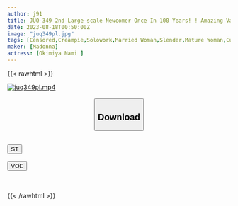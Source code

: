 ```yaml
---
author: j91
title: JUQ-349 2nd Large-scale Newcomer Once In 100 Years! ! Amazing Vaginal Cum Shot Lifted! ! Nude Model NTR Shocking Cheating Video Of A Wife Drowning In Shame With Her Boss Nami Okimiya
date: 2023-08-18T00:50:00Z
image: "juq349pl.jpg"
tags: [Censored,Creampie,Solowork,Married Woman,Slender,Mature Woman,Cuckold	 ]
maker: [Madonna]
actress: [Okimiya Nami ]
---
```



{{< rawhtml >}}

<div class="video" data-videoid="elRWO6eK0BtZzl">
    <a href="javascript:;">
        <img src="https://my.j91.asia/posts/juq349pl/juq349pl.jpg" width="WIDTH" height="HEIGHT" alt="juq349pl.mp4" loading="lazy">
    </a>
</div>

<script type="text/javascript" src="https://j91.asia/asset/on-demand-st.js"></script>

<br>
  <link rel="stylesheet" href="https://j91.asia/asset/bs5.css">
  
  <center>
  <button class="btn btn-primary" type="button" data-bs-toggle="collapse" data-bs-target=".multi-collapse" aria-expanded="false" aria-controls="multiCollapseExample1 multiCollapseExample2"><h2>Download</h2></button></center>
</p>
<div class="row">
  <div class="col">
    <div class="collapse multi-collapse" id="multiCollapseExample1">
      <div class="card card-body">
	      	      <br>
<div class="buttons">  
<a href="https://streamtape.to/v/elRWO6eK0BtZzl"><button class="btn-hover color-3"><i class="fa fa-download"></i> ST</button></a></div>
    </div>
  </div>
</div>
  <div class="col">
    <div class="collapse multi-collapse" id="multiCollapseExample2">
      <div class="card card-body">
	      <br>
<div class="buttons">
    <a href="https://voe.sx/xu0wpwmlriwh"><button class="btn-hover color-9"><i class="fa fa-download"></i> VOE</button></a></div>
<br><br>
      </div>
    </div>
  </div>
</div>

{{< /rawhtml >}}